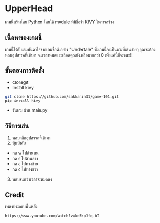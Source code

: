 # UpperHead
เกมนี้สร้างโดย Python โดยใช้ module ที่มีชื่อว่า KIVY ในการสร้าง
## เนื้อหาของเกมนี้
เกมนี้ได้รับแรงบันดาใจจากเกมชื่อดังอย่าง "Undertale" ซึ่งเกมนี้จะเป็นเกมที่เล่นง่ายๆ คุณจะต้องหลบอุปสรรคที่เข้ามา จนเวลาหมดและเลือดคุณยังเหลือมากกว่า 0 เพิ่งแค่นี้ก็จะชนะ!!

## ขั้นตอนการติดตั้ง
- clonegit
- Install kivy
```bash
git clone https://github.com/sakkarin31/game-101.git
pip install kivy
```
- รันเกม ผ่าน main.py
## วิธีการเล่น
1. หลบหลีกอุปสรรคที่เข้ามา
2. ปุ่มบังคับ
  - กด w ไปด้านบน
  - กด s ไปด้านล่าง
  - กด a ไปทางซ้าย
  - กด d ไปทางขวา
3. หลบจนกว่าเวลาจะหมดลง

## Credit
เพลงประกอบพื้นหลัง
```bash
https://www.youtube.com/watch?v=kd6kpJfq-bI
```

